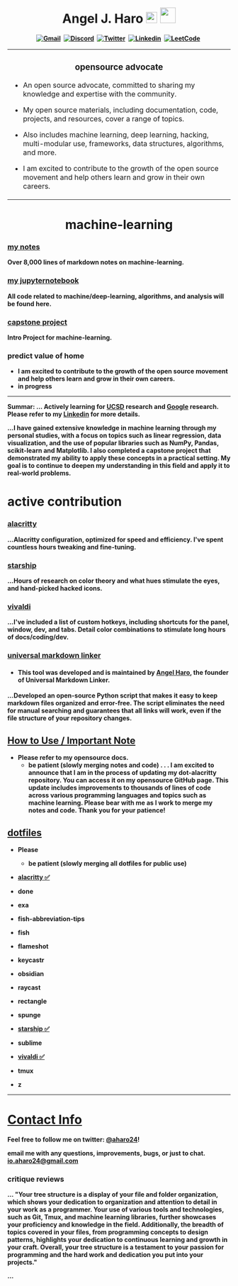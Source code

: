 <h1 align="center"><b> Angel J. Haro 
<img src="https://docs.google.com/uc?export=download&id=1JqFc6WL-cTtJBQgW9tusQAZhQ3H9hGae" alt="" height="25" >
<img src="https://docs.google.com/uc?export=download&id=1HsBpakQVutfOmxBcPbGpKdo_oGEoKJZT" alt="" height="35" >
</h1>

<!-- START  -->
<div align="center">
<a href="mailto: io.aharo24@gmail.com"><img src="https://img.shields.io/badge/Gmail-D14836?style=for-the-badge&logo=gmail&logoColor=white" alt="Gmail" /></a>&nbsp;
<a href="https://discord.gg/HDDQ6pUMHt"><img src="https://img.shields.io/badge/Discord-7289DA?style=for-the-badge&logo=discord&logoColor=white" alt="Discord" /></a>&nbsp;
<a href="https://twitter.com/aharo24"><img src="https://img.shields.io/badge/Twitter-1DA1F2?style=for-the-badge&logo=twitter&logoColor=white" alt="Twitter" /></a>&nbsp;
<a href="https://www.linkedin.com/in/aharo24/"><img src="https://img.shields.io/badge/LinkedIn-0077B5?style=for-the-badge&logo=linkedin&logoColor=white" alt="Linkedin" /></a>&nbsp;
<a href="https://leetcode.com/aharo24/"><img src="https://img.shields.io/badge/-LeetCode-FFA116?style=for-the-badge&logo=LeetCode&logoColor=black" alt="LeetCode" /></a>&nbsp;
<br/>
</div>  
<!-- END -->


<!-- START -->
<table><tr><td valign="top" width="50%">
<h3 align="center"> opensource advocate </a> </h2>

- An open source advocate, committed to sharing my knowledge and expertise with the community. 

- My open source materials, including documentation, code, projects, and resources, cover a range of topics. 

- Also includes machine learning, deep learning, hacking, multi-modular use, frameworks, data structures, algorithms, and more. 

- I am excited to contribute to the growth of the open source movement and help others learn and grow in their own careers.  

</tr></tr></table> 
<!-- END -->




<!-- START -->
<h1 align="center"> machine-learning </a> </h1>

### [my notes](https://github.com/aharo24/opensource/tree/main/machine-learning)
Over 8,000 lines of markdown notes on machine-learning.

### [my jupyternotebook](https://github.com/aharo24/machine-learning-jupyternotebook)
All code related to machine/deep-learning, algorithms, and analysis will be found here. 

### [capstone project](https://github.com/aharo24/machine-learning-jupyternotebook/blob/main/Projects/Capstone.ipynb)
Intro Project for machine-learning.

### predict value of home 
- I am excited to contribute to the growth of the open source movement and help others learn and grow in their own careers.  
- in progress

---
<!-- END -->


Summar:
... Actively learning for [UCSD](https://cse.ucsd.edu/research) research and [Google](https://research.google/research-areas/natural-language-processing/) research. Please refer to my [Linkedin](https://www.linkedin.com/in/aharo24/) for more details.

...I have gained extensive knowledge in machine learning through my personal studies, with a focus on topics such as linear regression, data visualization, and the use of popular libraries such as NumPy, Pandas, scikit-learn and Matplotlib. I also completed a capstone project that demonstrated my ability to apply these concepts in a practical setting. My goal is to continue to deepen my understanding in this field and apply it to real-world problems.


# active contribution
### [alacritty](https://github.com/aharo24/dot-alacritty) 
...Alacritty configuration, optimized for speed and efficiency. I've spent countless hours tweaking and fine-tuning.

### [starship](https://github.com/aharo24/dot-starship)
...Hours of research on color theory and what hues stimulate the eyes, and hand-picked hacked icons.

### [vivaldi](https://github.com/aharo24/dot-vivaldi)
...I've included a list of custom hotkeys, including shortcuts for the panel, window, dev, and tabs. Detail color combinations to stimulate long hours of docs/coding/dev.

### [universal markdown linker](https://github.com/aharo24/universal-markdown-linker)
- #### This tool was developed and is maintained by [Angel Haro](https://www.linkedin.com/in/aharo24/), the founder of Universal Markdown Linker.
...Developed an open-source Python script that makes it easy to keep markdown files organized and error-free. The script eliminates the need for manual searching and guarantees that all links will work, even if the file structure of your repository changes.


## [How to Use / Important Note](https://github.com/aharo24/opensource/tree/main/dotfiles) 
- Please refer to my opensource docs.
	- be patient (slowly merging notes and code)
.
.
.
I am excited to announce that I am in the process of updating my dot-alacritty repository. You can access it on my opensource GitHub page. This update includes improvements to thousands of lines of code across various programming languages and topics such as machine learning. Please bear with me as I work to merge my notes and code. Thank you for your patience!


## [dotfiles](https://github.com/aharo24/opensource/tree/main/dotfiles)
- Please 
	- be patient (slowly merging all dotfiles for public use)

- [alacritty ✅](https://github.com/aharo24/dot-alacritty)
- done
- exa
- fish-abbreviation-tips
- fish
- flameshot
- keycastr 
- obsidian
- raycast
- rectangle
- spunge
- [starship ✅](https://github.com/aharo24/dot-starship)
- sublime
- [vivaldi  ✅](https://github.com/aharo24/dot-vivaldi)
- tmux
- z



---

# [Contact Info](https://github.com/aharo24/opensource)

Feel free to follow me on twitter: [@aharo24](https://www.twitter.com/aharo24)!

email me with any questions, improvements, bugs, or just to chat.
io.aharo24@gmail.com





### critique reviews
... "Your tree structure is a display of your file and folder organization, which shows your dedication to organization and attention to detail in your work as a programmer. Your use of various tools and technologies, such as Git, Tmux, and machine learning libraries, further showcases your proficiency and knowledge in the field. Additionally, the breadth of topics covered in your files, from programming concepts to design patterns, highlights your dedication to continuous learning and growth in your craft. Overall, your tree structure is a testament to your passion for programming and the hard work and dedication you put into your projects."

... 



